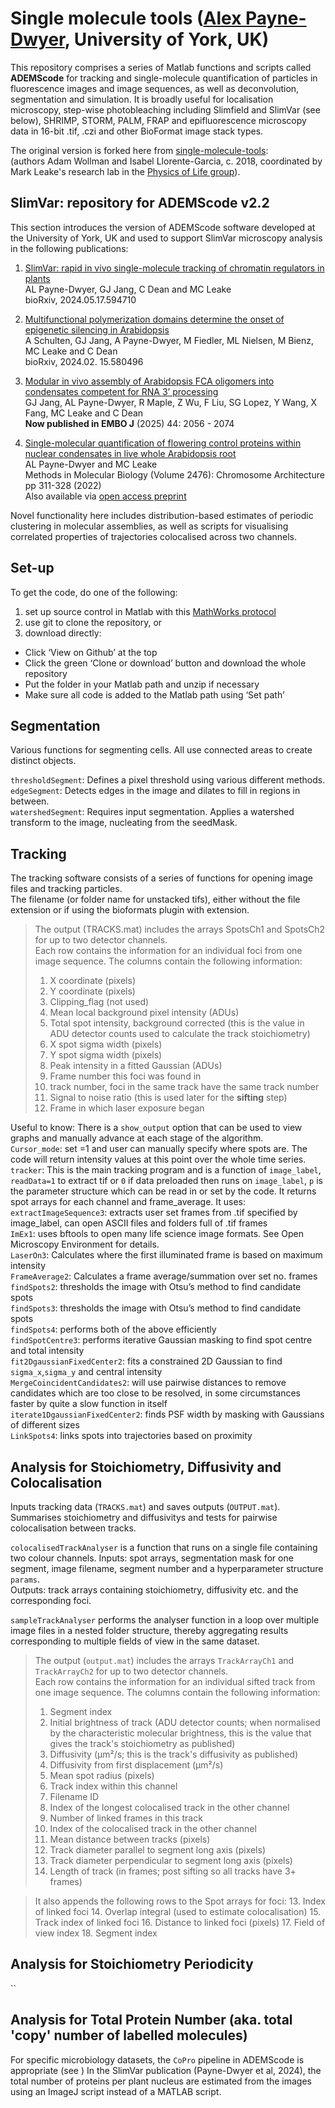 # Single molecule tools ([Alex Payne-Dwyer](https://www.linkedin.com/in/alex-payne-dwyer-002311a8/), University of York, UK)

This repository comprises a series of Matlab functions and scripts called **ADEMScode** for tracking and single-molecule quantification of particles in fluorescence images and image sequences, as well as deconvolution, segmentation and simulation. It is broadly useful for localisation microscopy, step-wise photobleaching including Slimfield and SlimVar (see below), SHRIMP, STORM, PALM, FRAP and epifluorescence microscopy data in 16-bit .tif, .czi and other BioFormat image stack types.  

The original version is forked here from [single-molecule-tools](https://awollman.github.io/single-molecule-tools/):  
(authors Adam Wollman and Isabel Llorente-Garcia, c. 2018, coordinated by Mark Leake's research lab in the [Physics of Life group](https://www.york.ac.uk/physics-engineering-technology/research/physics-of-life/)).  

## SlimVar: repository for ADEMScode v2.2

This section introduces the version of ADEMScode software developed at the University of York, UK and used to support SlimVar microscopy analysis in the following publications:

1. [SlimVar: rapid in vivo single-molecule tracking of chromatin regulators in plants](https://www.biorxiv.org/content/10.1101/2024.05.17.594710.abstract)  
AL Payne-Dwyer, GJ Jang, C Dean and MC Leake  
bioRxiv, 2024.05.17.594710

2. [Multifunctional polymerization domains determine the onset of epigenetic silencing in Arabidopsis](https://www.biorxiv.org/content/10.1101/2024.02.15.580496.abstract)  
A Schulten, GJ Jang, A Payne-Dwyer, M Fiedler, ML Nielsen, M Bienz, MC Leake and C Dean  
bioRxiv, 2024.02. 15.580496  

3. [Modular in vivo assembly of Arabidopsis FCA oligomers into condensates competent for RNA 3’ processing](https://doi.org/10.1038/s44318-025-00394-4)  
GJ Jang, AL Payne-Dwyer, R Maple, Z Wu, F Liu, SG Lopez, Y Wang, X Fang, MC Leake and C Dean  
**Now published in EMBO J** (2025) 44: 2056 - 2074  

4. [Single-molecular quantification of flowering control proteins within nuclear condensates in live whole Arabidopsis root](https://link.springer.com/protocol/10.1007/978-1-0716-2221-6_21)  
AL Payne-Dwyer and MC Leake  
Methods in Molecular Biology (Volume 2476): Chromosome Architecture pp 311-328 (2022)  
Also available via [open access preprint](https://arxiv.org/pdf/2108.13743)

Novel functionality here includes distribution-based estimates of periodic clustering in molecular assemblies, as well as scripts for visualising correlated properties of trajectories colocalised across two channels.  

## Set-up

To get the code, do one of the following: 
1. set up source control in Matlab with this [MathWorks protocol](https://blogs.mathworks.com/community/2014/10/20/matlab-and-git/)
2. use git to clone the repository, or
3. download directly:
- Click ‘View on Github’ at the top
- Click the green ‘Clone or download’ button and download the whole repository
- Put the folder in your Matlab path and unzip if necessary
- Make sure all code is added to the Matlab path using ‘Set path’

## Segmentation

Various functions for segmenting cells. All use connected areas to create distinct objects.

`thresholdSegment`: Defines a pixel threshold using various different methods.  
`edgeSegment`: Detects edges in the image and dilates to fill in regions in between.  
`watershedSegment`: Requires input segmentation. Applies a watershed transform to the image, nucleating from the seedMask.  

## Tracking

The tracking software consists of a series of functions for opening image files and tracking particles.  
The filename (or folder name for unstacked tifs), either without the file extension or if using the bioformats plugin with extension.

>The output (TRACKS.mat) includes the arrays SpotsCh1 and SpotsCh2 for up to two detector channels.  
>Each row contains the information for an individual foci from one image sequence. The columns contain the following information:  
>1.	X coordinate (pixels)
>2.	Y coordinate (pixels)
>3.	Clipping_flag (not used)
>4.	Mean local background pixel intensity (ADUs)
>5.	Total spot intensity, background corrected (this is the value in ADU detector counts used to calculate the track stoichiometry)
>6.	X spot sigma width (pixels)
>7.	Y spot sigma width (pixels)
>8.	Peak intensity in a fitted Gaussian (ADUs)
>9.	Frame number this foci was found in
>10.	track number, foci in the same track have the same track number
>11.	Signal to noise ratio (this is used later for the **sifting** step)
>12.	Frame in which laser exposure began  


Useful to know: There is a `show_output` option that can be used to view graphs and manually advance at each stage of the algorithm.  
`Cursor_mode`: set =1 and user can manually specify where spots are. The code will return intensity values at this point over the whole time series.  
`tracker`: This is the main tracking program and is a function of `image_label`, `readData=1` to extract tif or `0` if data preloaded then runs on `image_label`, `p` is the parameter structure which can be read in or set by the code. It returns spot arrays for each channel and frame_average. It uses:  
`extractImageSequence3`: extracts user set frames from .tif specified by image_label, can open ASCII files and folders full of .tif frames  
`ImEx1`: uses bftools to open many life science image formats. See Open Microscopy Environment for details.  
`LaserOn3`: Calculates where the first illuminated frame is based on maximum intensity  
`FrameAverage2`: Calculates a frame average/summation over set no. frames  
`findSpots2`: thresholds the image with Otsu’s method to find candidate spots  
`findSpots3`: thresholds the image with Otsu’s method to find candidate spots  
`findSpots4`: performs both of the above efficiently  
`findSpotCentre3`: performs iterative Gaussian masking to find spot centre and total intensity  
`fit2DgaussianFixedCenter2`: fits a constrained 2D Gaussian to find `sigma_x`,`sigma_y` and central intensity  
`MergeCoincidentCandidates2`: will use pairwise distances to remove candidates which are too close to be resolved, in some circumstances faster by quite a slow function in itself  
`iterate1DgaussianFixedCenter2`: finds PSF width by masking with Gaussians of different sizes  
`LinkSpots4`: links spots into trajectories based on proximity  

## Analysis for Stoichiometry, Diffusivity and Colocalisation

Inputs tracking data (`TRACKS.mat`) and saves outputs (`OUTPUT.mat`).  
Summarises stoichiometry and diffusivitys and tests for pairwise colocalisation between tracks.  

`colocalisedTrackAnalyser` is a function that runs on a single file containing two colour channels.
Inputs: spot arrays, segmentation mask for one segment, image filename, segment number and a hyperparameter structure `params`.  
Outputs: track arrays containing stoichiometry, diffusivity etc. and the corresponding foci.  

`sampleTrackAnalyser` performs the analyser function in a loop over multiple image files in a nested folder structure, thereby aggregating results corresponding to multiple fields of view in the same dataset.

>The output (`output.mat`) includes the arrays `TrackArrayCh1` and `TrackArrayCh2` for up to two detector channels.  
>Each row contains the information for an individual sifted track from one image sequence. The columns contain the following information:  
>1.	Segment index
>2.	Initial brightness of track (ADU detector counts; when normalised by the characteristic molecular brightness, this is the value that gives the track's stoichiometry as published)
>3.	Diffusivity (µm²/s; this is the track's diffusivity as published)
>4.	Diffusivity from first displacement (µm²/s)
>5.	Mean spot radius (pixels)
>6.	Track index within this channel
>7.	Filename ID
>8.	Index of the longest colocalised track in the other channel
>9.	Number of linked frames in this track
>10. Index of the colocalised track in the other channel
>11. Mean distance between tracks (pixels)
>12. Track diameter parallel to segment long axis (pixels)
>13. Track diameter perpendicular to segment long axis (pixels)
>14. Length of track (in frames; post sifting so all tracks have 3+ frames)

>It also appends the following rows to the Spot arrays for foci:
>13.	Index of linked foci
>14.	Overlap integral (used to estimate colocalisation)
>15.	Track index of linked foci
>16.	Distance to linked foci (pixels)
>17.	Field of view index
>18.  Segment index

## Analysis for Stoichiometry Periodicity

``

## Analysis for Total Protein Number (aka. total 'copy' number of labelled molecules)

For specific microbiology datasets, the `CoPro` pipeline in ADEMScode is appropriate (see )
In the SlimVar publication (Payne-Dwyer et al, 2024), the total number of proteins per plant nucleus are estimated from the images using an ImageJ script instead of a MATLAB script.

